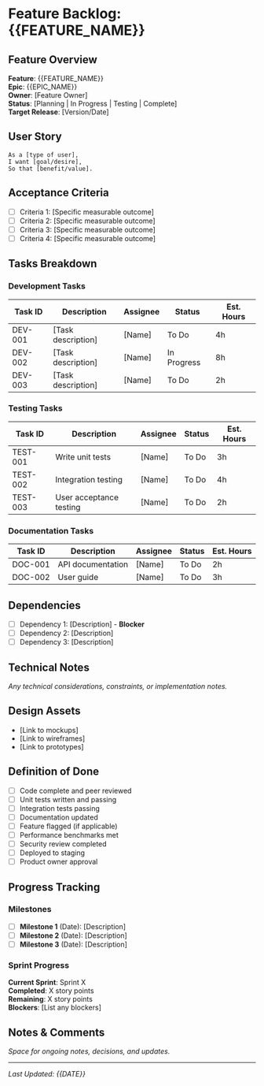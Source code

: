 # Feature Backlog: {{FEATURE_NAME}}

## Feature Overview
**Feature**: {{FEATURE_NAME}}  
**Epic**: {{EPIC_NAME}}  
**Owner**: [Feature Owner]  
**Status**: [Planning | In Progress | Testing | Complete]  
**Target Release**: [Version/Date]  

## User Story
```
As a [type of user],
I want [goal/desire],
So that [benefit/value].
```

## Acceptance Criteria
- [ ] Criteria 1: [Specific measurable outcome]
- [ ] Criteria 2: [Specific measurable outcome]
- [ ] Criteria 3: [Specific measurable outcome]
- [ ] Criteria 4: [Specific measurable outcome]

## Tasks Breakdown

### Development Tasks
| Task ID | Description | Assignee | Status | Est. Hours |
|---------|-------------|----------|--------|------------|
| DEV-001 | [Task description] | [Name] | To Do | 4h |
| DEV-002 | [Task description] | [Name] | In Progress | 8h |
| DEV-003 | [Task description] | [Name] | To Do | 2h |

### Testing Tasks
| Task ID | Description | Assignee | Status | Est. Hours |
|---------|-------------|----------|--------|------------|
| TEST-001 | Write unit tests | [Name] | To Do | 3h |
| TEST-002 | Integration testing | [Name] | To Do | 4h |
| TEST-003 | User acceptance testing | [Name] | To Do | 2h |

### Documentation Tasks
| Task ID | Description | Assignee | Status | Est. Hours |
|---------|-------------|----------|--------|------------|
| DOC-001 | API documentation | [Name] | To Do | 2h |
| DOC-002 | User guide | [Name] | To Do | 3h |

## Dependencies
- [ ] Dependency 1: [Description] - **Blocker**
- [ ] Dependency 2: [Description]
- [ ] Dependency 3: [Description]

## Technical Notes
*Any technical considerations, constraints, or implementation notes.*

## Design Assets
- [Link to mockups]
- [Link to wireframes]
- [Link to prototypes]

## Definition of Done
- [ ] Code complete and peer reviewed
- [ ] Unit tests written and passing
- [ ] Integration tests passing
- [ ] Documentation updated
- [ ] Feature flagged (if applicable)
- [ ] Performance benchmarks met
- [ ] Security review completed
- [ ] Deployed to staging
- [ ] Product owner approval

## Progress Tracking

### Milestones
- [ ] **Milestone 1** (Date): [Description]
- [ ] **Milestone 2** (Date): [Description]
- [ ] **Milestone 3** (Date): [Description]

### Sprint Progress
**Current Sprint**: Sprint X  
**Completed**: X story points  
**Remaining**: X story points  
**Blockers**: [List any blockers]

## Notes & Comments
*Space for ongoing notes, decisions, and updates.*

---
*Last Updated: {{DATE}}*